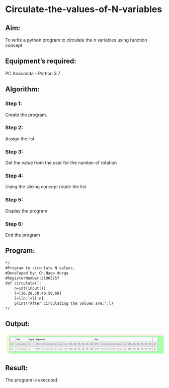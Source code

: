 # Circulate-the-values-of-N-variables
## Aim:
To write a python program to circulate the n variables using function concept
## Equipment’s required:
PC
Anaconda - Python 3.7
## Algorithm: 
### Step 1:
Create the program.
### Step 2: 
Assign the list
### Step 3: 
Get the value from the user for the number of rotation
### Step 4: 
Using the slicing concept rotate the list
### Step 5:
Display the program 
### Step 6:
End the program 
## Program:
```
*/
#Program to circulate N values.
#Developed by: Ch.Naga durga
#RegisterNumber:21003257
def circulate():
    n=int(input())
    l=[10,20,30,40,50,60]
    l=l[n:]+l[:n]
    print("After circulating the values are:",l)
*/
```    

## Output:
![output](./n1.png)

## Result:
The program is executed.

